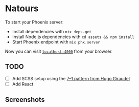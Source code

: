 # Natours

To start your Phoenix server:

  * Install dependencies with `mix deps.get`
  * Install Node.js dependencies with `cd assets && npm install`
  * Start Phoenix endpoint with `mix phx.server`

Now you can visit [`localhost:4000`](http://localhost:4000) from your browser.

## TODO
- [ ] Add SCSS setup using the [7–1 pattern from Hugo Giraudel](https://www.sitepoint.com/architecture-sass-project/)
- [ ] Add React

## Screenshots
<!-- ![Home Page][./screenhots/homepage.jpg] -->
